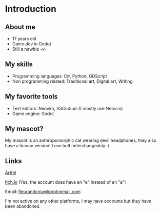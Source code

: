 # Introduction

## About me

- 17 years old
- Game dev in Godot
- Still a newbie -v-

## My skills

- Programming languages: C#, Python, GDScript
- Non programming related: Traditional art, Digital art, Writing

## My favorite tools

- Text editors: Neovim, VSCodium (I mostly use Neovim)
- Game engine: Godot

## My mascot?

My mascot is an anthropomorphic cat wearing devil headphones, they also have a human version! I use both interchangeably :)

## Links

[Artfol](https://www.artfol.co/fleurandcrow)  

[Itch.io](https://fleurendcrow.itch.io/) (Yes, the account does have an "e" instead of an "a")  

Email: fleurandcrow@protonmail.com 

I'm not active on any other platforms, I may have accounts but they have been abandoned.
